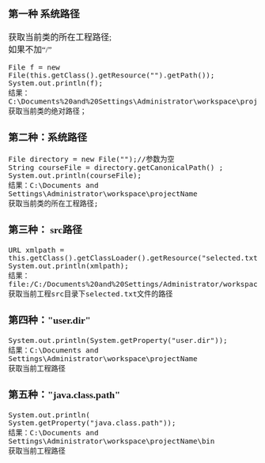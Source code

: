 <span  style="font-family: Simsun,serif; font-size: 17px; ">

### 第一种 系统路径
获取当前类的所在工程路径;   
如果不加“/”   
~~~
File f = new File(this.getClass().getResource("").getPath());
System.out.println(f);
结果：C:\Documents%20and%20Settings\Administrator\workspace\projectName\bin\com\test
获取当前类的绝对路径；   
~~~


### 第二种：系统路径
~~~
File directory = new File("");//参数为空   
String courseFile = directory.getCanonicalPath() ;
System.out.println(courseFile);
结果：C:\Documents and Settings\Administrator\workspace\projectName
获取当前类的所在工程路径;   
~~~


### 第三种： src路径
~~~
URL xmlpath = this.getClass().getClassLoader().getResource("selected.txt");
System.out.println(xmlpath);
结果：file:/C:/Documents%20and%20Settings/Administrator/workspace/projectName/bin/selected.txt
获取当前工程src目录下selected.txt文件的路径   
~~~

### 第四种："user.dir"
~~~
System.out.println(System.getProperty("user.dir"));
结果：C:\Documents and Settings\Administrator\workspace\projectName
获取当前工程路径
~~~

### 第五种："java.class.path"
~~~
System.out.println( System.getProperty("java.class.path"));
结果：C:\Documents and Settings\Administrator\workspace\projectName\bin
获取当前工程路径
~~~


</span>